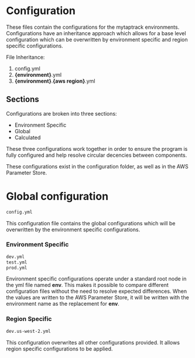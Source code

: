 # Configuration

These files contain the configurations for the mytaptrack environments. Configurations have an inheritance approach which allows for a base level configuration which can be overwritten by environment specific and region specific configurations.

File Inheritance:
1. config.yml
2. **{environment}**.yml
3. **{environment}**.**{aws region}**.yml

## Sections
Configurations are broken into three sections:
- Environment Specific
- Global
- Calculated

These three configurations work together in order to ensure the program is fully configured and help resolve circular decencies between components.

These configurations exist in the configuration folder, as well as in the AWS Parameter Store.

# Global configuration
```bash
config.yml
```
This configuration file contains the global configurations which will be overwritten by the environment specific configurations.

### Environment Specific
```bash
dev.yml
test.yml
prod.yml
```

Environment specific configurations operate under a standard root node in the yml file named **env**. This makes it possible to compare different configuration files without the need to resolve expected differences. When the values are written to the AWS Parameter Store, it will be written with the environment name as the replacement for **env**.

### Region Specific
```bash
dev.us-west-2.yml
```

This configuration overwrites all other configurations provided. It allows region specific configurations to be applied.
